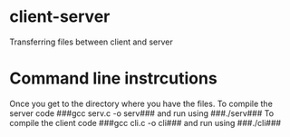 # client-server
Transferring files between client and server
# Command line instrcutions
Once you get to the directory where you have the files. 
To compile the server code ###gcc serv.c -o serv### and run using ###./serv###
To compile the client code ###gcc cli.c -o cli### and run using ###./cli###
